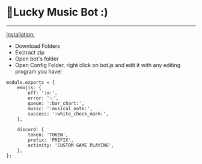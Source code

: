# 🚀Lucky Music Bot :)

---

<u>Installation:</u>

* Download Folders
* Exctract zip
* Open bot's folder
* Open Config Folder, right click on bot.js and edit it with any editing program you have!
```
module.exports = {
    emojis: {
        off: ':x:',
        error: '💥',
        queue: ':bar_chart:',
        music: ':musical_note:',
        success: ':white_check_mark:',
    },

    discord: {
        token: 'TOKEN',
        prefix: 'PREFIX',
        activity: 'CUSTOM GAME PLAYING',
    },
};
```

